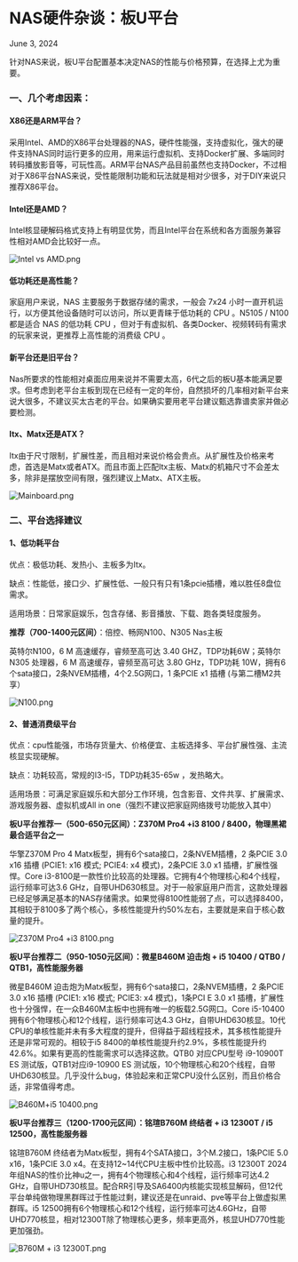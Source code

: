 # NAS硬件杂谈：板U平台

June 3, 2024

针对NAS来说，板U平台配置基本决定NAS的性能与价格预算，在选择上尤为重要。

### 一、几个考虑因素：

#### X86还是ARM平台？

采用Intel、AMD的X86平台处理器的NAS，硬件性能强，支持虚拟化，强大的硬件支持NAS同时运行更多的应用，用来运行虚拟机、支持Docker扩展、多端同时转码播放影音等，可玩性高。ARM平台NAS产品目前虽然也支持Docker，不过相对于X86平台NAS来说，受性能限制功能和玩法就是相对少很多，对于DIY来说只推荐X86平台。

#### Intel还是AMD？

Intel核显硬解码格式支持上有明显优势，而且Intel平台在系统和各方面服务兼容性相对AMD会比较好一点。

![Intel vs AMD.png](https://nas-u.top/usr/uploads/2024/06/3282560661.png)

#### 低功耗还是高性能？

家庭用户来说，NAS 主要服务于数据存储的需求，一般会 7x24 小时一直开机运行，以方便其他设备随时可以访问，所以更青睐于低功耗的 CPU 。N5105 / N100 都是适合 NAS 的低功耗 CPU ，但对于有虚拟机、各类Docker、视频转码有需求的玩家来说，更推荐上高性能的消费级 CPU 。

#### 新平台还是旧平台？

Nas所要求的性能相对桌面应用来说并不需要太高，6代之后的板U基本能满足要求。但考虑到老平台主板到现在已经有一定的年份，自然损坏的几率相对新平台来说大很多，不建议买太古老的平台。如果确实要用老平台建议甄选靠谱卖家并做必要检测。

#### Itx、Matx还是ATX？

Itx由于尺寸限制，扩展性差，而且相对来说价格会贵点。从扩展性及价格来考虑，首选是Matx或者ATX。而且市面上匹配Itx主板、Matx的机箱尺寸不会差太多，除非是摆放空间有限，强烈建议上Matx、ATX主板。

![Mainboard.png](https://nas-u.top/usr/uploads/2024/06/3640295604.png)

### 二、平台选择建议

#### 1、低功耗平台

优点：极低功耗、发热小、主板多为Itx。

缺点：性能低，接口少、扩展性低、一般只有只有1条pcie插槽，难以胜任8盘位需求。

适用场景：日常家庭娱乐，包含存储、影音播放、下载、跑各类轻度服务。

**推荐（700-1400元区间）**：倍控、畅网N100、N305 Nas主板

英特尔N100，6 M 高速缓存，睿频至高可达 3.40 GHZ，TDP功耗6W；英特尔 N305 处理器，6 M 高速缓存，睿频至高可达 3.80 GHz，TDP功耗 10W，拥有6个sata接口，2条NVEM插槽，4个2.5G网口，1 条PCIE x1 插槽 (与第二槽M2共享）

![N100.png](https://nas-u.top/usr/uploads/2024/06/3141915879.png)

#### 2、普通消费级平台

优点：cpu性能强，市场存货量大、价格便宜、主板选择多、平台扩展性强、主流核显实现硬解。

缺点：功耗较高，常规的I3-I5，TDP功耗35-65w ，发热略大。

适用场景：可满足家庭娱乐和大部分工作环境，包含影音、文件共享、扩展需求、游戏服务器、虚拟机或All in one（强烈不建议把家庭网络拨号功能放入其中）

**板U平台推荐一（500-650元区间）：Z370M Pro4 +i3 8100 / 8400，物理黑裙最合适平台之一**

华擎Z370M Pro 4 Matx板型，拥有6个sata接口，2条NVEM插槽，2 条PCIE 3.0 x16 插槽 (PCIE1: x16 模式; PCIE4: x4 模式)，2条PCIE 3.0 x1 插槽，扩展性强悍。Core i3-8100是一款性价比较高的处理器。它拥有4个物理核心和4个线程，运行频率可达3.6 GHz，自带UHD630核显。对于一般家庭用户而言，这款处理器已经足够满足基本的NAS存储需求。如果觉得8100性能弱了点，可以选择8400，其相较于8100多了两个核心，多核性能提升约50%左右，主要就是来自于核心数量的提升。

![Z370M Pro4 +i3 8100.png](https://nas-u.top/usr/uploads/2024/06/3416252304.png)

**板U平台推荐二（950-1050元区间）：微星B460M 迫击炮 + i5 10400 / QTB0 / QTB1，高性能服务器**

微星B460M 迫击炮为Matx板型，拥有6个sata接口，2条NVEM插槽，2 条PCIE 3.0 x16 插槽 (PCIE1: x16 模式; PCIE3: x4 模式)，1条PCI E 3.0 x1 插槽，扩展性也十分强悍，在一众B460M主板中也拥有唯一的板载2.5G网口。Core i5-10400拥有6个物理核心和12个线程，运行频率可达4.3 GHz，自带UHD630核显。10代CPU的单核性能并未有多大程度的提升，但得益于超线程技术，其多核性能提升还是非常可观的。相较于i5 8400的单核性能提升约2.9%，多核性能提升约42.6%。如果有更高的性能需求可以选择这款。QTB0 对应CPU型号 i9-10900T ES 测试版，QTB1对应i9-10900 ES 测试版，10个物理核心和20个线程，自带UHD630核显。几乎没什么bug，体验起来和正常CPU没什么区别，而且价格合适，非常值得考虑。

![B460M+i5 10400.png](https://nas-u.top/usr/uploads/2024/06/2377725322.png)

**板U平台推荐三（1200-1700元区间）：铭瑄B760M 终结者 + i3 12300T / i5 12500，高性能服务器**

铭瑄B760M 终结者为Matx板型，拥有4个SATA接口，3个M.2接口，1条PCIE 5.0 x16，1条PCIE 3.0 x4。在支持12~14代CPU主板中性价比较高。i3 12300T 2024年组NAS的性价比神u之一，拥有4个物理核心和4个线程，运行频率可达4.2 GHz，自带UHD730核显。配合RR引导及SA6400内核能实现核显解码，但12代平台单纯做物理黑群晖过于性能过剩，建议还是在unraid、pve等平台上做虚拟黑群晖。i5 12500拥有6个物理核心和12个线程，运行频率可达4.6GHz，自带UHD770核显，相对12300T除了物理核心更多，频率更高外，核显UHD770性能更加强劲。

![B760M + i3 12300T.png](https://nas-u.top/usr/uploads/2024/06/309638164.png)

